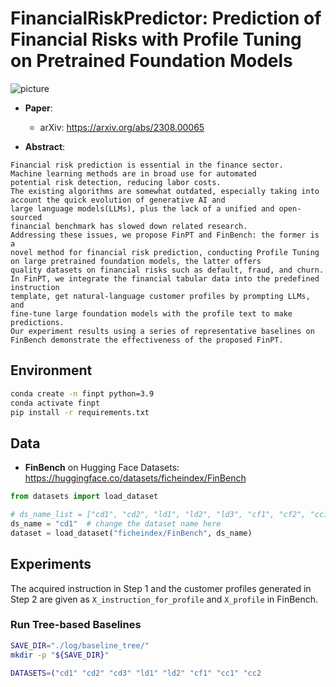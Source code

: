 # FinancialRiskPredictor: Prediction of Financial Risks with Profile Tuning on Pretrained Foundation Models

![picture](https://yuweiyin.com/files/img/2023-07-22-FinPT.png)

* **Paper**:
  * arXiv: https://arxiv.org/abs/2308.00065

* **Abstract**:

```text
Financial risk prediction is essential in the finance sector.
Machine learning methods are in broad use for automated
potential risk detection, reducing labor costs.
The existing algorithms are somewhat outdated, especially taking into account the quick evolution of generative AI and
large language models(LLMs), plus the lack of a unified and open-sourced
financial benchmark has slowed down related research.
Addressing these issues, we propose FinPT and FinBench: the former is a
novel method for financial risk prediction, conducting Profile Tuning
on large pretrained foundation models, the latter offers
quality datasets on financial risks such as default, fraud, and churn.
In FinPT, we integrate the financial tabular data into the predefined instruction
template, get natural-language customer profiles by prompting LLMs, and
fine-tune large foundation models with the profile text to make predictions.
Our experiment results using a series of representative baselines on FinBench demonstrate the effectiveness of the proposed FinPT.
```


## Environment

```bash
conda create -n finpt python=3.9
conda activate finpt
pip install -r requirements.txt
```

## Data

- **FinBench** on Hugging Face Datasets: https://huggingface.co/datasets/ficheindex/FinBench

```python
from datasets import load_dataset

# ds_name_list = ["cd1", "cd2", "ld1", "ld2", "ld3", "cf1", "cf2", "cc1", "cc2", "cc3"]
ds_name = "cd1"  # change the dataset name here
dataset = load_dataset("ficheindex/FinBench", ds_name)
```

## Experiments

The acquired instruction in Step 1 and the customer profiles generated in Step 2
are given as `X_instruction_for_profile` and `X_profile` in FinBench.

### Run Tree-based Baselines

```bash
SAVE_DIR="./log/baseline_tree/"
mkdir -p "${SAVE_DIR}"

DATASETS=("cd1" "cd2" "cd3" "ld1" "ld2" "cf1" "cc1" "cc2